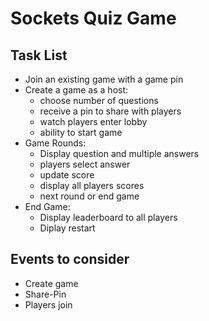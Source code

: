 # Sockets Quiz Game

## Task List

- Join an existing game with a game pin
- Create a game as a host:
  - choose number of questions
  - receive a pin to share with players
  - watch players enter lobby
  - ability to start game
- Game Rounds:
  - Display question and multiple answers
  - players select answer
  - update score
  - display all players scores
  - next round or end game
- End Game:
  - Display leaderboard to all players
  - Diplay restart

## Events to consider

- Create game
- Share-Pin
- Players join
